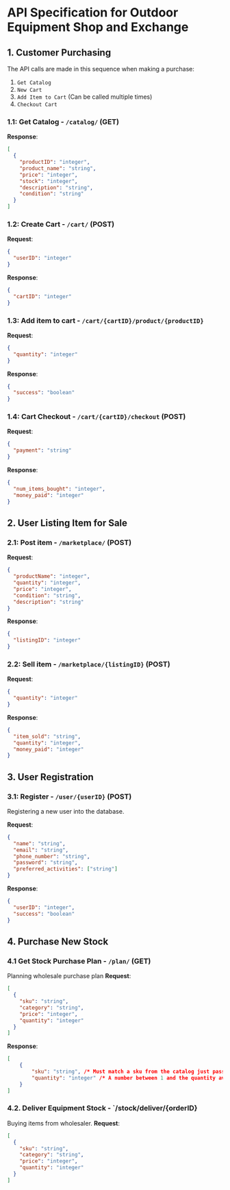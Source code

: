 # API Specification for Outdoor Equipment Shop and Exchange

## 1. Customer Purchasing
The API calls are made in this sequence when making a purchase:
1. `Get Catalog`
2. `New Cart`
3. `Add Item to Cart` (Can be called multiple times)
4. `Checkout Cart`

### 1.1: Get Catalog - `/catalog/` (GET)
**Response**:
```json
[
  {
    "productID": "integer",
    "product_name": "string",
    "price": "integer",
    "stock": "integer",
    "description": "string",
    "condition": "string"
  }
]
```

### 1.2: Create Cart - `/cart/` (POST)
**Request**:
```json
{
  "userID": "integer"
}
```

**Response**:
```json
{
  "cartID": "integer"
}
```

### 1.3: Add item to cart - `/cart/{cartID}/product/{productID}`
**Request**:
```json
{
  "quantity": "integer"
}
```

**Response**:
```json
{
  "success": "boolean"
}
```

### 1.4: Cart Checkout - `/cart/{cartID}/checkout` (POST)
**Request**:
```json
{
  "payment": "string"
}
```

**Response**:
```json
{
  "num_items_bought": "integer",
  "money_paid": "integer"
}
``` 

## 2. User Listing Item for Sale
### 2.1: Post item - `/marketplace/` (POST)
**Request**:
```json
{
  "productName": "integer",
  "quantity": "integer",
  "price": "integer",
  "condition": "string",
  "description": "string"
}
```

**Response**:
```json
{
  "listingID": "integer"
}
```

### 2.2: Sell item - `/marketplace/{listingID}` (POST)
**Request**:
```json
{
  "quantity": "integer"
}
```

**Response**:
```json
{
  "item_sold": "string",
  "quantity": "integer",
  "money_paid": "integer"
}
```


## 3. User Registration
### 3.1: Register - `/user/{userID}` (POST)
Registering a new user into the database.

**Request**:
```json
{
  "name": "string",
  "email": "string",
  "phone_number": "string",
  "password": "string",
  "preferred_activities": ["string"]
}
```
**Response**:
```json
{
  "userID": "integer",
  "success": "boolean"
}
```

## 4. Purchase New Stock
### 4.1 Get Stock Purchase Plan - `/plan/` (GET)
Planning wholesale purchase plan
**Request**:
```json
[
  {
    "sku": "string",
    "category": "string",
    "price": "integer",
    "quantity": "integer"
  }
]
```
**Response**:
```json
[
    {
        "sku": "string", /* Must match a sku from the catalog just passed in this call */
        "quantity": "integer" /* A number between 1 and the quantity available for sale */
    }
]
```

### 4.2. Deliver Equipment Stock - `/stock/deliver/{orderID}
Buying items from wholesaler.
**Request**:
```json
[
  {
    "sku": "string",
    "category": "string",
    "price": "integer",
    "quantity": "integer"
  }
]
```

